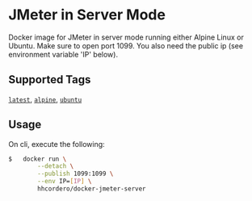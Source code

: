# JMeter in Server Mode


Docker image for JMeter in server mode running either Alpine Linux or Ubuntu. Make sure to open port 1099. You also need the public ip (see environment variable 'IP' below).

## Supported Tags

[`latest`](https://github.com/hhcordero/docker-jmeter-server/tree/master/alpine),
[`alpine`](https://github.com/hhcordero/docker-jmeter-server/tree/master/alpine),
[`ubuntu`](https://github.com/hhcordero/docker-jmeter-server)

## Usage

On cli, execute the following:

```sh
$   docker run \
        --detach \
        --publish 1099:1099 \
        --env IP=[IP] \
        hhcordero/docker-jmeter-server
```
